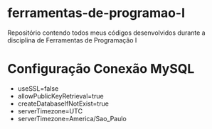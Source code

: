 # ferramentas-de-programao-I
Repositório contendo todos meus códigos desenvolvidos durante a disciplina de Ferramentas de Programação I

# Configuração Conexão MySQL
- useSSL=false
- allowPublicKeyRetrieval=true
- createDatabaseIfNotExist=true
- serverTimezone=UTC
- serverTimezone=America/Sao_Paulo
